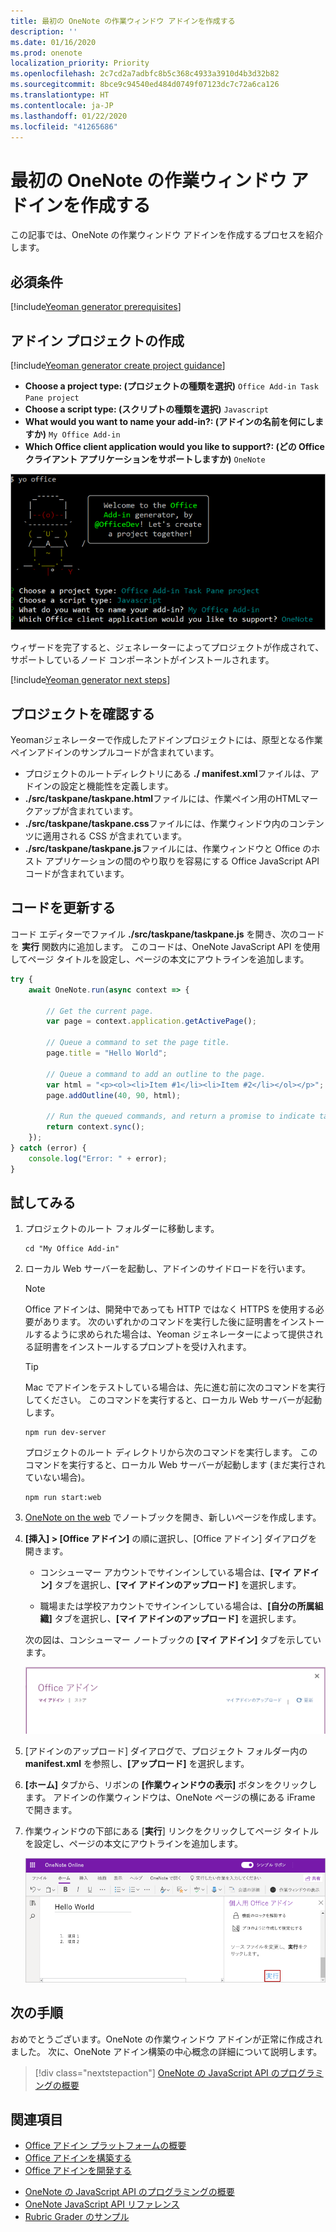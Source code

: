 ```yaml
---
title: 最初の OneNote の作業ウィンドウ アドインを作成する
description: ''
ms.date: 01/16/2020
ms.prod: onenote
localization_priority: Priority
ms.openlocfilehash: 2c7cd2a7adbfc8b5c368c4933a3910d4b3d32b82
ms.sourcegitcommit: 8bce9c94540ed484d0749f07123dc7c72a6ca126
ms.translationtype: HT
ms.contentlocale: ja-JP
ms.lasthandoff: 01/22/2020
ms.locfileid: "41265686"
---
```

# <a name="build-your-first-onenote-task-pane-add-in"></a>最初の OneNote の作業ウィンドウ アドインを作成する

この記事では、OneNote の作業ウィンドウ アドインを作成するプロセスを紹介します。

## <a name="prerequisites"></a>必須条件

[!include[Yeoman generator prerequisites](../includes/quickstart-yo-prerequisites.md)]

## <a name="create-the-add-in-project"></a>アドイン プロジェクトの作成

[!include[Yeoman generator create project guidance](../includes/yo-office-command-guidance.md)]

- **Choose a project type: (プロジェクトの種類を選択)** `Office Add-in Task Pane project`
- **Choose a script type: (スクリプトの種類を選択)** `Javascript`
- **What would you want to name your add-in?: (アドインの名前を何にしますか)** `My Office Add-in`
- **Which Office client application would you like to support?: (どの Office クライアント アプリケーションをサポートしますか)** `OneNote`

![Yeoman ジェネレーターのプロンプトと応答のスクリーンショット](../images/yo-office-onenote.png)

ウィザードを完了すると、ジェネレーターによってプロジェクトが作成されて、サポートしているノード コンポーネントがインストールされます。

[!include[Yeoman generator next steps](../includes/yo-office-next-steps.md)]

## <a name="explore-the-project"></a>プロジェクトを確認する

Yeomanジェネレーターで作成したアドインプロジェクトには、原型となる作業ペインアドインのサンプルコードが含まれています。 

- プロジェクトのルートディレクトリにある **./ manifest.xml**ファイルは、アドインの設定と機能性を定義します。
- **./src/taskpane/taskpane.html**ファイルには、作業ペイン用のHTMLマークアップが含まれています。
- **./src/taskpane/taskpane.css**ファイルには、作業ウィンドウ内のコンテンツに適用される CSS が含まれています。
- **./src/taskpane/taskpane.js**ファイルには、作業ウィンドウと Office のホスト アプリケーションの間のやり取りを容易にする Office JavaScript API コードが含まれています。

## <a name="update-the-code"></a>コードを更新する

コード エディターでファイル **./src/taskpane/taskpane.js** を開き、次のコードを **実行** 関数内に追加します。 このコードは、OneNote JavaScript API を使用してページ タイトルを設定し、ページの本文にアウトラインを追加します。

```js
try {
    await OneNote.run(async context => {

        // Get the current page.
        var page = context.application.getActivePage();

        // Queue a command to set the page title.
        page.title = "Hello World";

        // Queue a command to add an outline to the page.
        var html = "<p><ol><li>Item #1</li><li>Item #2</li></ol></p>";
        page.addOutline(40, 90, html);

        // Run the queued commands, and return a promise to indicate task completion.
        return context.sync();
    });
} catch (error) {
    console.log("Error: " + error);
}
```

## <a name="try-it-out"></a>試してみる

1. プロジェクトのルート フォルダーに移動します。

    ```command&nbsp;line
    cd "My Office Add-in"
    ```

2. ローカル Web サーバーを起動し、アドインのサイドロードを行います。

    > [!NOTE]
    > Office アドインは、開発中であっても HTTP ではなく HTTPS を使用する必要があります。 次のいずれかのコマンドを実行した後に証明書をインストールするように求められた場合は、Yeoman ジェネレーターによって提供される証明書をインストールするプロンプトを受け入れます。

    > [!TIP]
    > Mac でアドインをテストしている場合は、先に進む前に次のコマンドを実行してください。 このコマンドを実行すると、ローカル Web サーバーが起動します。
    >
    > ```command&nbsp;line
    > npm run dev-server
    > ```

    プロジェクトのルート ディレクトリから次のコマンドを実行します。 このコマンドを実行すると、ローカル Web サーバーが起動します (まだ実行されていない場合)。

    ```command&nbsp;line
    npm run start:web
    ```

3. [OneNote on the web](https://www.onenote.com/notebooks) でノートブックを開き、新しいページを作成します。

4. **[挿入] > [Office アドイン]** の順に選択し、[Office アドイン] ダイアログを開きます。

    - コンシューマー アカウントでサインインしている場合は、**[マイ アドイン]** タブを選択し、**[マイ アドインのアップロード]** を選択します。

    - 職場または学校アカウントでサインインしている場合は、**[自分の所属組織]** タブを選択し、**[マイ アドインのアップロード]** を選択します。 

    次の図は、コンシューマー ノートブックの **[マイ アドイン]** タブを示しています。

    <img alt="The Office Add-ins dialog showing the MY ADD-INS tab" src="../images/onenote-office-add-ins-dialog.png" width="500">

5. [アドインのアップロード] ダイアログで、プロジェクト フォルダー内の **manifest.xml** を参照し、**[アップロード]** を選択します。 

6. **[ホーム]** タブから、リボンの **[作業ウィンドウの表示]** ボタンをクリックします。 アドインの作業ウィンドウは、OneNote ページの横にある iFrame で開きます。

7. 作業ウィンドウの下部にある [**実行**] リンクをクリックしてページ タイトルを設定し、ページの本文にアウトラインを追加します。

    ![このチュートリアルでビルドした OneNote アドイン](../images/onenote-first-add-in-4.png)

## <a name="next-steps"></a>次の手順

おめでとうございます。OneNote の作業ウィンドウ アドインが正常に作成されました。 次に、OneNote アドイン構築の中心概念の詳細について説明します。

> [!div class="nextstepaction"]
> [OneNote の JavaScript API のプログラミングの概要](../onenote/onenote-add-ins-programming-overview.md)

## <a name="see-also"></a>関連項目

* [Office アドイン プラットフォームの概要](../overview/office-add-ins.md)
* [Office アドインを構築する](../overview/office-add-ins-fundamentals.md)
* [Office アドインを開発する](../develop/develop-overview.md)
- [OneNote の JavaScript API のプログラミングの概要](../onenote/onenote-add-ins-programming-overview.md)
- [OneNote JavaScript API リファレンス](/office/dev/add-ins/reference/overview/onenote-add-ins-javascript-reference)
- [Rubric Grader のサンプル](https://github.com/OfficeDev/OneNote-Add-in-Rubric-Grader)

